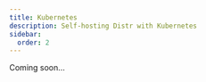 ```yaml
---
title: Kubernetes
description: Self-hosting Distr with Kubernetes
sidebar:
  order: 2
---
```


Coming soon…
